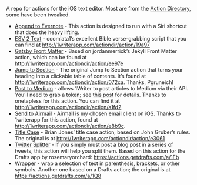 A repo for actions for the iOS text editor. Most are from the [Action Directory]( http://1writerapp.com/actiondir), some have been tweaked. 

- [Append to Evernote](https://github.com/quakerpunk/onewriter-actions/blob/master/append-evernote.js) - This action is designed to run with a Siri shortcut that does the heavy lifting. 
- [ESV 2 Text](https://github.com/quakerpunk/onewriter-actions/blob/master/esv-to-text.js) - coomlata1’s excellent Bible verse-grabbing script that you can find at http://1writerapp.com/actiondir/action/19a97
- [Gatsby Front Matter](https://github.com/quakerpunk/onewriter-actions/blob/master/gatsby-front-matter.js) - Based on jordanmerrick’s Jekyll Front Matter action, which can be found at http://1writerapp.com/actiondir/action/ee97e
- [Jump to Section](https://github.com/quakerpunk/onewriter-actions/blob/master/jump-to-section.js) - The original Jump to Section action that turns your heading into a clickable table of contents. It’s found at http://1writerapp.com/actiondir/action/072ca. Thanks, Pgruneich!
- [Post to Medium](https://github.com/quakerpunk/onewriter-actions/blob/master/post-to-medium.js) - allows 1Writer to post articles to Medium via their API. You’ll need to grab a token; see [this post](https://onetapless.com/blog/post-to-medium-from-1writer) for details. Thanks to onetapless for this action. You can find it at http://1writerapp.com/actiondir/action/a1fd2
- [Send to Airmail](https://github.com/quakerpunk/onewriter-actions/blob/master/send-to-airmail.js) - Airmail is my chosen email client on iOS. Thanks to 1writerapp for this action, found at http://1writerapp.com/actiondir/action/e8b9c.
- [Title Case](https://github.com/quakerpunk/onewriter-actions/blob/master/title-case.js) - Brian Jones’ title case action, based on John Gruber’s rules. The original is at http://1writerapp.com/actiondir/action/e3061
- [Twitter Splitter](https://github.com/quakerpunk/onewriter-actions/blob/master/twitter-splitter.js) - If you simply must post a blog post in a series of tweets, this action will help you split them. Based on this action for the Drafts app by rosemaryorchard: https://actions.getdrafts.com/a/1Fb
- [Wrapper](https://github.com/quakerpunk/onewriter-actions/blob/master/wrapper.js) - wrap a selection of text in parenthesis, brackets, or other symbols. Another one based on a Drafts action; the original is at https://actions.getdrafts.com/a/1Q8
